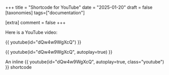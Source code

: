 +++
title = "Shortcode for YouTube"
date = "2025-01-20"
draft = false
[taxonomies]
tags=["documentation"]

[extra]
comment = false
+++

Here is a YouTube video:

{{ youtube(id="dQw4w9WgXcQ") }}

{{ youtube(id="dQw4w9WgXcQ", autoplay=true) }}

An inline {{ youtube(id="dQw4w9WgXcQ", autoplay=true, class="youtube") }} shortcode
